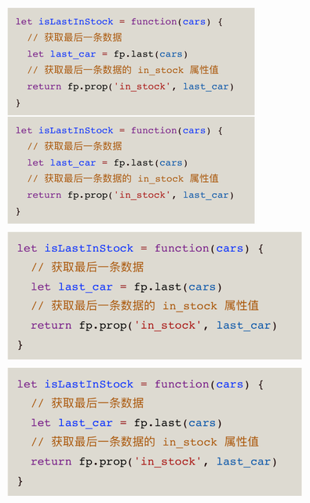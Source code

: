 ![](./read/20200530032248596.png)
![](read/20200530032248596.png)
<p align='center'>
	<img src='read/20200530032248596.png' title='images' style='max-width:600px'></img>
</p>

<p align='center'>
	<img src='./read/20200530032248596.png' title='images' style='max-width:600px'></img>
</p>